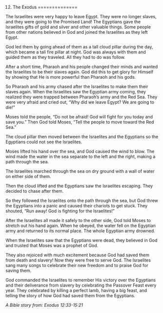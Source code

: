 12. The Exodus
==============

The Israelites were very happy to leave Egypt. They were no longer
slaves, and they were going to the Promised Land! The Egyptians gave the
Israelites gifts of gold and silver and other valuable things. Some
people from other nations believed in God and joined the Israelites as
they left Egypt.

God led them by going ahead of them as a tall cloud pillar during the
day, which became a tall fire pillar at night. God was always with them
and guided them as they traveled. All they had to do was follow.

After a short time, Pharaoh and his people changed their minds and
wanted the Israelites to be their slaves again. God did this to get
glory for Himself by showing that He is more powerful than Pharaoh and
his gods.

So Pharaoh and his army chased after the Israelites to make them their
slaves again. When the Israelites saw the Egyptian army coming, they
realized they were trapped between Pharaoh’s army and the Red Sea. They
were very afraid and cried out, “Why did we leave Egypt? We are going to
die!”

Moses told the people, “Do not be afraid! God will fight for you today
and save you.” Then God told Moses, “Tell the people to move toward the
Red Sea.”

The cloud pillar then moved between the Israelites and the Egyptians so
the Egyptians could not see the Israelites.

Moses lifted his hand over the sea, and God caused the wind to blow. The
wind made the water in the sea separate to the left and the right,
making a path through the sea.

The Israelites marched through the sea on dry ground with a wall of
water on either side of them.

Then the cloud lifted and the Egyptians saw the Israelites escaping.
They decided to chase after them.

So they followed the Israelites onto the path through the sea, but God
threw the Egyptians into a panic and caused their chariots to get stuck.
They shouted, “Run away! God is fighting for the Israelites!”

After the Israelites all made it safely to the other side, God told
Moses to stretch out his hand again. When he obeyed, the water fell on
the Egyptian army and returned to its normal place. The whole Egyptian
army drowned.

When the Israelites saw that the Egyptians were dead, they believed in
God and trusted that Moses was a prophet of God.

They also rejoiced with much excitement because God had saved them from
death and slavery! Now they were free to serve God. The Israelites sang
many songs to celebrate their new freedom and to praise God for saving
them.

God commanded the Israelites to remember His victory over the Egyptians
and their deliverance from slavery by celebrating the Passover Feast
every year. They celebrated by killing a perfect lamb, having a big
feast, and telling the story of how God had saved them from the
Egyptians.

*A Bible story from: Exodus 12:33-15:21*
